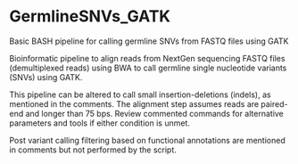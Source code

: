 # GermlineSNVs_GATK
Basic BASH pipeline for calling germline SNVs from FASTQ files using GATK 

Bioinformatic pipeline to align reads from NextGen sequencing FASTQ files (demultiplexed reads) using BWA to call germline single nucleotide variants (SNVs) using GATK.

This pipeline can be altered to call small insertion-deletions (indels), as mentioned in the comments.
The alignment step assumes reads are paired-end and longer than 75 bps. Review commented commands for alternative parameters and tools if either condition is unmet.

Post variant calling filtering based on functional annotations are mentioned in comments but not performed by the script.
